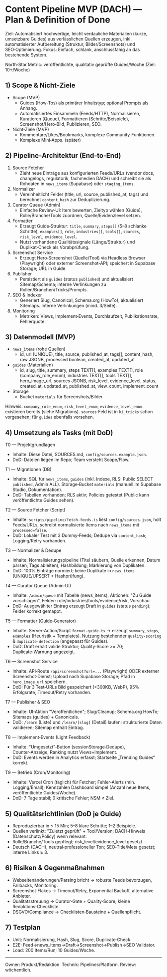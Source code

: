 # Content Pipeline MVP (DACH) — Plan & Definition of Done

Ziel: Automatisiert hochwertige, leicht verdauliche Materialien (kurze, umsetzbare Guides) aus verlässlichen Quellen erzeugen, inkl. automatisierter Aufbereitung (Struktur, Bilder/Screenshots) und SEO‑Optimierung. Fokus: Einfach, schlank, anschlussfähig an das bestehende System.

North‑Star Metric: veröffentlichte, qualitativ geprüfte Guides/Woche (Ziel: 10+/Woche)

## 1) Scope & Nicht‑Ziele
- Scope (MVP)
  - Guides (How‑Tos) als primärer Inhaltstyp; optional Prompts als Anhang.
  - Automatisiertes Einsammeln (Feeds/HTTP), Normalisieren, Kuratieren (Queue), Formattieren (Schritte/Beispiele), Screenshot/Hero‑Bild, Publizieren, SEO.
- Nicht‑Ziele (MVP)
  - Kommentare/Likes/Bookmarks, komplexe Community‑Funktionen.
  - Komplexe Mini‑Apps. (später)

## 2) Pipeline‑Architektur (End‑to‑End)
1. Source Fetcher
   - Zieht neue Einträge aus konfigurierten Feeds/URLs (vendor docs, changelogs, regulatorik, fachmedien DACH) und schreibt sie als Rohdaten in `news_items` (Supabase) oder `staging_items`.
2. Normalizer
   - Vereinheitlicht Felder (title, url, source, published_at, tags) und berechnet `content_hash` zur Deduplizierung.
3. Curator Queue (Admin)
   - Einfache Review‑UI: Item bewerten, Zieltyp wählen (Guide), Rolle/Branche/Tools zuordnen, Quelle/Evidenzlevel setzen.
4. Formatter
   - Erzeugt Guide‑Struktur: `title`, `summary`, `steps[]` (5–8 schlanke Schritte), `examples[]`, `role`, `industries[]`, `tools[]`, `sources`, `risk_level`, `evidence_level`.
   - Nutzt vorhandene Qualitätssignale (Länge/Struktur) und Duplikat‑Check als Vorabprüfung.
5. Screenshot Service
   - Erzeugt Hero‑Screenshot (Quelle/Tool) via Headless Browser (Playwright) oder externer Screenshot‑API; speichert in Supabase Storage; URL in Guide.
6. Publisher
   - Persistiert als `guides` (status `published`) und aktualisiert Sitemap/Schema; interne Verlinkungen zu Rollen/Branchen/Tricks/Prompts.
7. SEO & Indexer
   - Generiert Slug, Canonical, Schema.org (HowTo), aktualisiert Sitemaps. Interne Verlinkungen (mind. 3/Seite).
8. Monitoring
   - Metriken: Views, Implement‑Events, Durchlaufzeit, Publikationsrate, Fehlerquote.

## 3) Datenmodell (MVP)
- `news_items` (rohe Quellen)
  - id, url (UNIQUE), title, source, published_at, tags[], content_hash, raw JSONB, processed boolean, created_at, updated_at
- `guides` (Materialien)
  - id, slug, title, summary, steps TEXT[], examples TEXT[], role (company_role_enum), industries TEXT[], tools TEXT[], hero_image_url, sources JSONB, risk_level, evidence_level, status, created_at, updated_at, published_at, view_count, implement_count
- Storage
  - Bucket `materials` für Screenshots/Bilder

Hinweis: `company_role_enum`, `risk_level_enum`, `evidence_level_enum` existieren bereits (siehe Migrations). `sources`‑Feld ist in `ki_tricks` schon vorgesehen; für `guides` ebenfalls vorsehen.

## 4) Umsetzung als Tasks (mit DoD)

T0 — Projektgrundlagen
- Inhalte: Diese Datei, SOURCES.md, `config/sources.example.json`.
- DoD: Dateien liegen im Repo; Team versteht Scope/Flow.

T1 — Migrationen (DB)
- Inhalte: SQL für `news_items`, `guides` (inkl. Indexe, RLS: Public SELECT `published`, Admin ALL). Storage‑Bucket `materials` (manuell im Supabase Studio, Dokumentation).
- DoD: Tabellen vorhanden; RLS aktiv; Policies getestet (Public kann veröffentlichte Guides sehen).

T2 — Source Fetcher (Script)
- Inhalte: `scripts/pipeline/fetch-feeds.ts` liest `config/sources.json`, holt Feeds/URLs, schreibt normalisierte Items nach `news_items` mit `processed=false`.
- DoD: Lokaler Test mit 3 Dummy‑Feeds; Dedupe via `content_hash`; Logging/Retry vorhanden.

T3 — Normalizer & Dedupe
- Inhalte: Normalisierungspipeline (Titel säubern, Quelle erkennen, Datum parsen, Tags ableiten), Hashbildung; Markierung von Duplikaten.
- DoD: 100% Einträge normiert; keine Duplikate in `news_items` (UNIQUE/UPSERT + Hashprüfung).

T4 — Curator Queue (Admin‑UI)
- Inhalte: `/admin/queue` mit Tabelle (news_items), Aktionen: "Zu Guide vorschlagen", Felder: role/industries/tools/evidence/risk, Vorschau.
- DoD: Ausgewählter Eintrag erzeugt Draft in `guides` (status `pending`); Felder korrekt gemappt.

T5 — Formatter (Guide‑Generator)
- Inhalte: Server‑Action/Script `format-guide.ts` → erzeugt `summary`, `steps`, `examples` (Heuristik + Templates). Nutzung bestehender `quality-scoring` & `duplicate-detection` (angepasst für Guides).
- DoD: Draft erhält valide Struktur; Quality‑Score >= 70; Duplicate‑Warnung angezeigt.

T6 — Screenshot Service
- Inhalte: API‑Route `/api/screenshot?url=...` (Playwright) ODER externer Screenshot‑Dienst; Upload nach Supabase Storage; Pfad in `hero_image_url` speichern.
- DoD: Für 3 Test‑URLs Bild gespeichert (<300KB, WebP), 95% Erfolgsrate, Timeout/Retry vorhanden.

T7 — Publisher & SEO
- Inhalte: UI‑Aktion "Veröffentlichen"; Slug/Cleanup; Schema.org HowTo; Sitemaps (guides) + Canonicals.
- DoD: `/learn` (Liste) und `/learn/[slug]` (Detail) laufen; strukturierte Daten validieren; Sitemap enthält Eintrag.

T8 — Implement‑Events (Light Feedback)
- Inhalte: "Umgesetzt"‑Button (sessionStorage‑Dedupe), Counter‑Anzeige; Ranking nutzt Views+Implement.
- DoD: Events werden in Analytics erfasst; Startseite „Trending Guides“ korrekt.

T9 — Betrieb (Cron/Monitoring)
- Inhalte: Vercel Cron (täglich) für Fetcher; Fehler‑Alerts (min. Logging/Email); Kennzahlen Dashboard simpel (Anzahl neue Items, veröffentlichte Guides/Woche).
- DoD: 7 Tage stabil; 0 kritische Fehler; NSM ≥ Ziel.

## 5) Qualitätsrichtlinien (DoD je Guide)
- Reproduzierbar in ≤ 15 Min; 5–8 klare Schritte; 1–2 Beispiele.
- Quellen verlinkt; "Zuletzt geprüft" + Tool/Version; DACH‑Hinweis (Datenschutz/Policy) wenn relevant.
- Rolle/Branche/Tools gepflegt; risk_level/evidence_level gesetzt.
- Deutsch (DACH), neutral‑professioneller Ton; SEO‑Title/Meta gesetzt; interne Links ≥ 3.

## 6) Risiken & Gegenmaßnahmen
- Webseitenänderungen/Parsing bricht → robuste Feeds bevorzugen, Fallbacks, Monitoring.
- Screenshot‑Flakes → Timeout/Retry, Exponential Backoff, alternative Anbieter.
- Qualitätsstreuung → Curator‑Gate + Quality‑Score; kleine Redaktions‑Checkliste.
- DSGVO/Compliance → Checklisten‑Bausteine + Quellenpflicht.

## 7) Testplan
- Unit: Normalisierung, Hash, Slug, Score, Duplicate‑Check.
- E2E: Feed→news_items→Draft→Screenshot→Publish→SEO Validator.
- Load: 200 Items/Run; 10 Guides/Woche.

---

Owner: Produkt/Redaktion. Technik: Pipelines/Platform. Review: wöchentlich.

